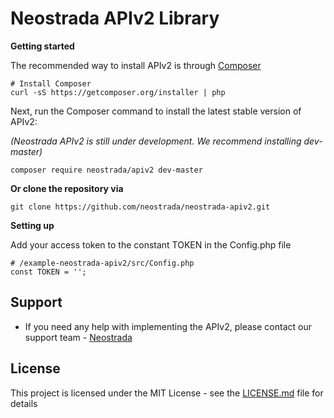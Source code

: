 Neostrada APIv2 Library
=========================

__Getting started__

The recommended way to install APIv2 is through [Composer](https://getcomposer.org/)
```
# Install Composer
curl -sS https://getcomposer.org/installer | php
```


Next, run the Composer command to install the latest stable version of APIv2:

_(Neostrada APIv2 is still under development. We recommend installing dev-master)_
```
composer require neostrada/apiv2 dev-master
```

__Or clone the repository via__
```
git clone https://github.com/neostrada/neostrada-apiv2.git
```

__Setting up__

Add your access token to the constant TOKEN in the Config.php file

```
# /example-neostrada-apiv2/src/Config.php
const TOKEN = '';
```

## Support

* If you need any help with implementing the APIv2, please contact our support team  - [Neostrada](mailto:support@neostrada.nl)

## License

This project is licensed under the MIT License - see the [LICENSE.md](LICENSE.md) file for details